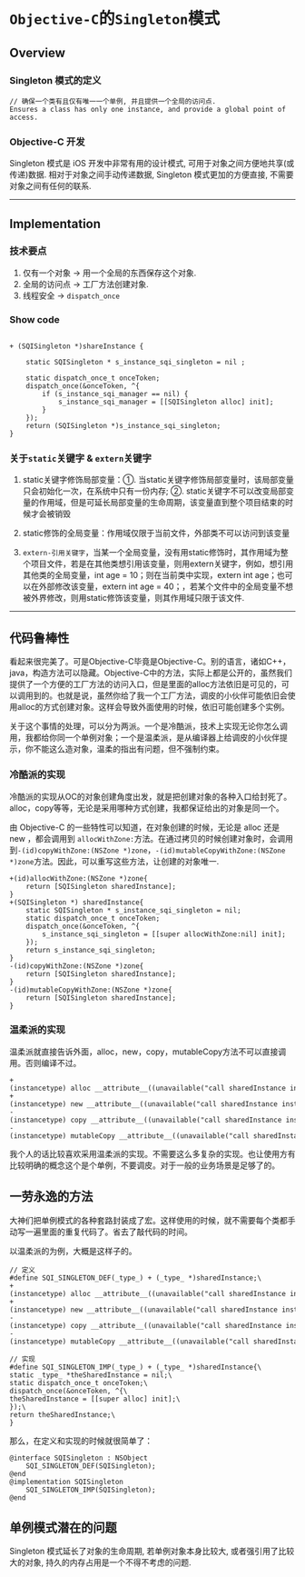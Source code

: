 # `Objective-C`的`Singleton`模式

## Overview

### Singleton 模式的定义

```
// 确保一个类有且仅有唯一一个单例, 并且提供一个全局的访问点.
Ensures a class has only one instance, and provide a global point of access.
```

### Objective-C 开发
Singleton 模式是 iOS 开发中非常有用的设计模式, 可用于对象之间方便地共享(或传递)数据. 相对于对象之间手动传递数据, Singleton 模式更加的方便直接, 不需要对象之间有任何的联系.

---

## Implementation

### 技术要点

1. 仅有一个对象 -> 用一个全局的东西保存这个对象.
2. 全局的访问点 -> 工厂方法创建对象.
3. 线程安全 -> `dispatch_once`

### Show code

```

+ (SQISingleton *)shareInstance {

    static SQISingleton * s_instance_sqi_singleton = nil ;
    
    static dispatch_once_t onceToken;
    dispatch_once(&onceToken, ^{
        if (s_instance_sqi_manager == nil) {
            s_instance_sqi_manager = [[SQISingleton alloc] init];
        }
    });
    return (SQISingleton *)s_instance_sqi_singleton;
}

```

### 关于`static`关键字 & `extern`关键字

1. static关键字修饰局部变量：①. 当static关键字修饰局部变量时，该局部变量只会初始化一次，在系统中只有一份内存; ②. static关键字不可以改变局部变量的作用域，但是可延长局部变量的生命周期，该变量直到整个项目结束的时候才会被销毁

2. static修饰的全局变量：作用域仅限于当前文件，外部类不可以访问到该变量

3. `extern-引用关键字`，当某一个全局变量，没有用static修饰时，其作用域为整个项目文件，若是在其他类想引用该变量，则用extern关键字，例如，想引用其他类的全局变量，int age = 10；则在当前类中实现，extern int age；也可以在外部修改该变量，extern int age = 40；，若某个文件中的全局变量不想被外界修改，则用static修饰该变量，则其作用域只限于该文件.

---

## 代码鲁棒性

看起来很完美了。可是Objective-C毕竟是Objective-C。别的语言，诸如C++，java，构造方法可以隐藏。Objective-C中的方法，实际上都是公开的，虽然我们提供了一个方便的工厂方法的访问入口，但是里面的alloc方法依旧是可见的，可以调用到的。也就是说，虽然你给了我一个工厂方法，调皮的小伙伴可能依旧会使用alloc的方式创建对象。这样会导致外面使用的时候，依旧可能创建多个实例。

关于这个事情的处理，可以分为两派。一个是冷酷派，技术上实现无论你怎么调用，我都给你同一个单例对象；一个是温柔派，是从编译器上给调皮的小伙伴提示，你不能这么造对象，温柔的指出有问题，但不强制约束。

### 冷酷派的实现

冷酷派的实现从OC的对象创建角度出发，就是把创建对象的各种入口给封死了。alloc，copy等等，无论是采用哪种方式创建，我都保证给出的对象是同一个。

由 Objective-C 的一些特性可以知道，在对象创建的时候，无论是 alloc 还是 new ，都会调用到 `allocWithZone:`方法。在通过拷贝的时候创建对象时，会调用到`-(id)copyWithZone:(NSZone *)zone`，`-(id)mutableCopyWithZone:(NSZone *)zone`方法。因此，可以重写这些方法，让创建的对象唯一.

```
+(id)allocWithZone:(NSZone *)zone{
    return [SQISingleton sharedInstance];
}
+(SQISingleton *) sharedInstance{
    static SQISingleton * s_instance_sqi_singleton = nil;
    static dispatch_once_t onceToken;
    dispatch_once(&onceToken, ^{
        s_instance_sqi_singleton = [[super allocWithZone:nil] init];
    });
    return s_instance_sqi_singleton;
}
-(id)copyWithZone:(NSZone *)zone{
    return [SQISingleton sharedInstance];
}
-(id)mutableCopyWithZone:(NSZone *)zone{
    return [SQISingleton sharedInstance];
}
```

### 温柔派的实现

温柔派就直接告诉外面，alloc，new，copy，mutableCopy方法不可以直接调用。否则编译不过。

```
+(instancetype) alloc __attribute__((unavailable("call sharedInstance instead")));
+(instancetype) new __attribute__((unavailable("call sharedInstance instead")));
-(instancetype) copy __attribute__((unavailable("call sharedInstance instead")));
-(instancetype) mutableCopy __attribute__((unavailable("call sharedInstance instead")));
```

我个人的话比较喜欢采用温柔派的实现。不需要这么多复杂的实现。也让使用方有比较明确的概念这个是个单例，不要调皮。对于一般的业务场景是足够了的。

## 一劳永逸的方法

大神们把单例模式的各种套路封装成了宏。这样使用的时候，就不需要每个类都手动写一遍里面的重复代码了。省去了敲代码的时间。

以温柔派的为例，大概是这样子的。

```
// 定义
#define SQI_SINGLETON_DEF(_type_) + (_type_ *)sharedInstance;\
+(instancetype) alloc __attribute__((unavailable("call sharedInstance instead")));\
+(instancetype) new __attribute__((unavailable("call sharedInstance instead")));\
-(instancetype) copy __attribute__((unavailable("call sharedInstance instead")));\
-(instancetype) mutableCopy __attribute__((unavailable("call sharedInstance instead")));\

// 实现
#define SQI_SINGLETON_IMP(_type_) + (_type_ *)sharedInstance{\
static _type_ *theSharedInstance = nil;\
static dispatch_once_t onceToken;\
dispatch_once(&onceToken, ^{\
theSharedInstance = [[super alloc] init];\
});\
return theSharedInstance;\
}
```

那么，在定义和实现的时候就很简单了：

```
@interface SQISingleton : NSObject
    SQI_SINGLETON_DEF(SQISingleton);
@end
@implementation SQISingleton
    SQI_SINGLETON_IMP(SQISingleton);
@end
```

## 单例模式潜在的问题

Singleton 模式延长了对象的生命周期, 若单例对象本身比较大, 或者强引用了比较大的对象, 持久的内存占用是一个不得不考虑的问题.
